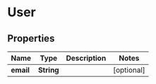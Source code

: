 

# User

## Properties

Name | Type | Description | Notes
------------ | ------------- | ------------- | -------------
**email** | **String** |  |  [optional]



